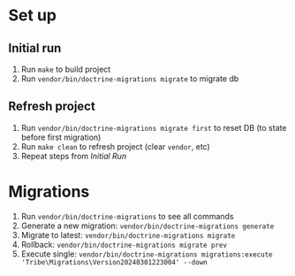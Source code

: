 # Set up
## Initial run
1. Run `make` to build project
2. Run `vendor/bin/doctrine-migrations migrate` to migrate db

## Refresh project
1. Run `vendor/bin/doctrine-migrations migrate first` to reset DB (to state before first migration)
2. Run `make clean` to refresh project (clear `vendor`, etc)
3. Repeat steps from *Initial Run*

# Migrations
1. Run `vendor/bin/doctrine-migrations` to see all commands
2. Generate a new migration: `vendor/bin/doctrine-migrations generate`
3. Migrate to latest: `vendor/bin/doctrine-migrations migrate`
4. Rollback: `vendor/bin/doctrine-migrations migrate prev`
5. Execute single: `vendor/bin/doctrine-migrations migrations:execute 'Tribe\Migrations\Version20240301223004' --down`
